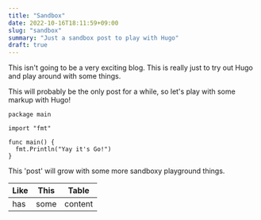 ```yaml
---
title: "Sandbox"
date: 2022-10-16T18:11:59+09:00
slug: "sandbox"
summary: "Just a sandbox post to play with Hugo"
draft: true
---
```


This isn't going to be a very exciting blog. This is really just to try out
Hugo and play around with some things.

This will probably be the only post for a while, so let's play with some markup
with Hugo!

```golang
package main

import "fmt"

func main() {
  fmt.Println("Yay it's Go!")
}
```

This 'post' will grow with some more sandboxy playground things.

| Like | This | Table   |
| ---- | ---- | ------- |
| has  | some | content |
